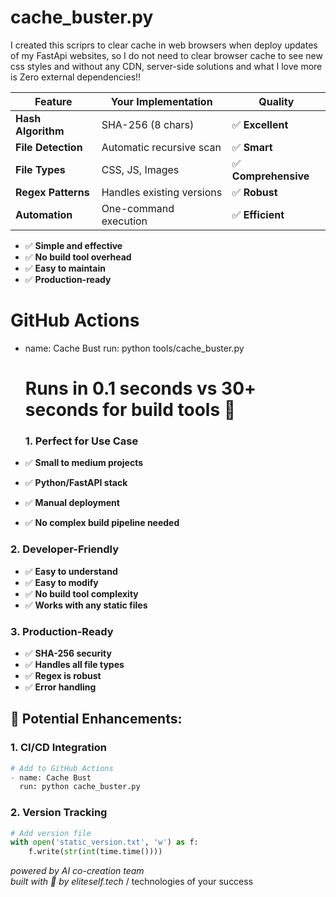 # cache_buster.py

I created this scriprs to clear cache 
in web browsers when deploy updates of my FastApi websites, 
so I do not need to clear browser cache 
to see new css styles and without any CDN, server-side solutions and what I love more is 
Zero external dependencies!!

**Feature**          | **Your Implementation**   | **Quality** |
|--------------------|---------------------------|-------------|
| **Hash Algorithm** | SHA-256 (8 chars)         | ✅ **Excellent** |
| **File Detection** | Automatic recursive scan  | ✅ **Smart** |
| **File Types**     | CSS, JS, Images           | ✅ **Comprehensive** |
| **Regex Patterns** | Handles existing versions | ✅ **Robust** |
| **Automation**     | One-command execution     | ✅ **Efficient** |


- ✅ **Simple and effective**
- ✅ **No build tool overhead**
- ✅ **Easy to maintain**
- ✅ **Production-ready**

# GitHub Actions
- name: Cache Bust
  run: python tools/cache_buster.py
  # Runs in 0.1 seconds vs 30+ seconds for build tools 🚀

  ### **1. Perfect for Use Case**
- ✅ **Small to medium projects**
- ✅ **Python/FastAPI stack**
- ✅ **Manual deployment**
- ✅ **No complex build pipeline needed**

### **2. Developer-Friendly**
- ✅ **Easy to understand**
- ✅ **Easy to modify**
- ✅ **No build tool complexity**
- ✅ **Works with any static files**

### **3. Production-Ready**
- ✅ **SHA-256 security**
- ✅ **Handles all file types**
- ✅ **Regex is robust**
- ✅ **Error handling**

## **🔧 Potential Enhancements:**

### **1. CI/CD Integration**
```python
# Add to GitHub Actions
- name: Cache Bust
  run: python cache_buster.py
```

### **2. Version Tracking**
```python
# Add version file
with open('static_version.txt', 'w') as f:
    f.write(str(int(time.time())))
```


*powered by AI co-creation team*  
*built with 🤍 by eliteself.tech*  / technologies of your success

